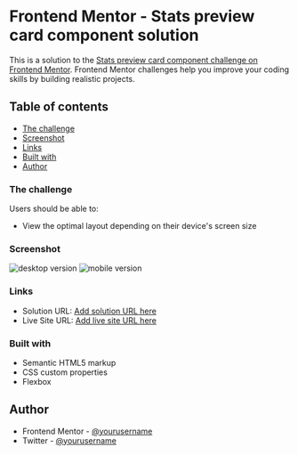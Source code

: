 # Frontend Mentor - Stats preview card component solution

This is a solution to the [Stats preview card component challenge on Frontend Mentor](https://www.frontendmentor.io/challenges/stats-preview-card-component-8JqbgoU62). Frontend Mentor challenges help you improve your coding skills by building realistic projects. 

## Table of contents

  - [The challenge](#the-challenge)
  - [Screenshot](#screenshot)
  - [Links](#links)
  - [Built with](#built-with)
- [Author](#author)



### The challenge

Users should be able to:

- View the optimal layout depending on their device's screen size

### Screenshot

![desktop version](./images/image-header-desktop.jpg.jpg)
![mobile version](./images/image-header-mobile.jpg.jpg)



### Links

- Solution URL: [Add solution URL here](https://your-solution-url.com)
- Live Site URL: [Add live site URL here](https://your-live-site-url.com)


### Built with

- Semantic HTML5 markup
- CSS custom properties
- Flexbox




## Author

- Frontend Mentor - [@yourusername](https://www.frontendmentor.io/profile/cybermaxi7)
- Twitter - [@yourusername](https://www.twitter.com/cybermaxi7)

